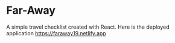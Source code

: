 # Far-Away

A simple travel checklist created with React.
Here is the deployed application
https://faraway19.netlify.app

